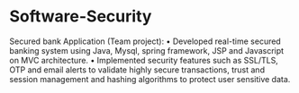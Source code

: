 # Software-Security

Secured bank Application (Team project):
•	Developed real-time secured banking system using Java, Mysql, spring framework, JSP and Javascript on MVC architecture.
•	Implemented security features such as SSL/TLS, OTP and email alerts to validate highly secure transactions, trust and session management and hashing algorithms to protect user sensitive data.
